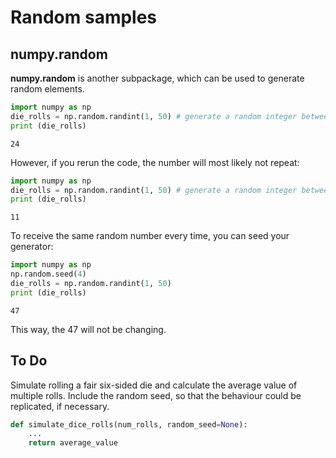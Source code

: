 # Random samples
## numpy.random
**numpy.random** is another subpackage, which can be used to generate random elements. 
```python
import numpy as np
die_rolls = np.random.randint(1, 50) # generate a random integer between 1 and 50
print (die_rolls)
```
```
24
```
However, if you rerun the code, the number will most likely not repeat:
```python
import numpy as np
die_rolls = np.random.randint(1, 50) # generate a random integer between 1 and 50
print (die_rolls)
```
```
11
```
To receive the same random number every time, you can seed your generator:
```python
import numpy as np
np.random.seed(4)
die_rolls = np.random.randint(1, 50)
print (die_rolls)
```
```
47 
```
This way, the 47 will not be changing. 

## To Do

Simulate rolling a fair six-sided die and calculate the average value of multiple rolls. Include the random seed, so that the behaviour could be replicated, if necessary. 
```python
def simulate_dice_rolls(num_rolls, random_seed=None):
    ...
    return average_value
```